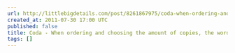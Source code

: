 ```yaml
---
url: http://littlebigdetails.com/post/8261867975/coda-when-ordering-and-choosing-the-amount-of
created_at: 2011-07-30 17:00 UTC
published: false
title: Coda - When ordering and choosing the amount of copies, the word...
tags: []
---
```



